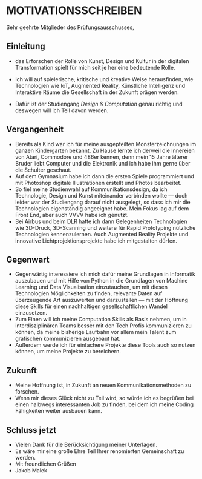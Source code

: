# MOTIVATIONSSCHREIBEN

Sehr geehrte Mitglieder des Prüfungsausschusses,

## Einleitung

* das Erforschen der Rolle von Kunst, Design und Kultur in der digitalen Transformation spielt für mich seit je her eine bedeutende Rolle.

[//]: #  (treibt mich an)
[//]: #  (ist ein wichtiger Teil meines Interesses)

* Ich will auf spielerische, kritische und kreative Weise herausfinden, wie Technologien wie IoT, Augmented Reality, Künstliche Intelligenz und Interaktive Räume die Gesellschaft in der Zukunft prägen werden.

* Dafür ist der Studiengang *Design & Computation* genau richtig und deswegen will ich Teil davon werden. 

## Vergangenheit
* Bereits als Kind war ich für meine ausgepfeilten Monsterzeichnungen im ganzen Kindergarten bekannt. Zu Hause lernte ich derweil die Innereien von Atari, Commodore und 486er kennen, denn mein 15 Jahre älterer Bruder liebt Computer und die Elektronik und ich habe ihm gerne über die Schulter geschaut.
* Auf dem Gymnasium habe ich dann die ersten Spiele programmiert und mit Photoshop digitale Illustrationen erstellt und Photos bearbeitet.
* So fiel meine Studienwahl auf Kommunikationsdesign, da ich Technologie, Design und Kunst miteinander verbinden wollte — doch leider war der Studiengang darauf nicht ausgelegt, so dass ich mir die Technologien eigenständig angeeignet habe.
Mein Fokus lag auf dem Front End, aber auch VVVV habe ich genutzt.
* Bei Airbus und beim DLR hatte ich dann Gelegenheiten Technologien wie 3D-Druck, 3D-Scanning und weitere für Rapid Prototyping nützliche Technologien kennenzulernen.
Auch Augmented Reality Projekte und innovative Lichtprojektionsprojekte habe ich mitgestalten dürfen.

## Gegenwart
* Gegenwärtig interessiere ich mich dafür meine Grundlagen in Informatik auszubauen und mit Hilfe von Python in die Grundlagen von Machine Learning und Data Visualisation einzutauchen, um mit diesen Technologien Möglichkeiten zu finden, relevante Daten auf überzeugende Art auszuwerten und darzustellen — mit der Hoffnung diese Skills für einen nachhaltigen gesellschaftlichen Wandel einzusetzen.
* Zum Einen will ich meine Computation Skills als Basis nehmen, um in interdisziplinären Teams besser mit den Tech Profis kommunizieren zu können, da meine bisherige Laufbahn vor allem mein Talent zum grafischen kommunizieren ausgebaut hat.
* Außerdem werde ich für einfachere Projekte diese Tools auch so nutzen können, um meine Projekte zu bereichern.

## Zukunft
* Meine Hoffnung ist, in Zukunft an neuen Kommunikationsmethoden zu forschen. 
* Wenn mir dieses Glück nicht zu Teil wird, so würde ich es begrüßen bei einen halbwegs interessanten Job zu finden, bei dem ich meine Coding Fähigkeiten weiter ausbauen kann.

## Schluss jetzt
* Vielen Dank für die Berücksichtigung meiner Unterlagen. 
* Es wäre mir eine große Ehre Teil Ihrer renomierten Gemeinschaft zu werden.
* Mit freundlichen Grüßen 
* Jakob Malek